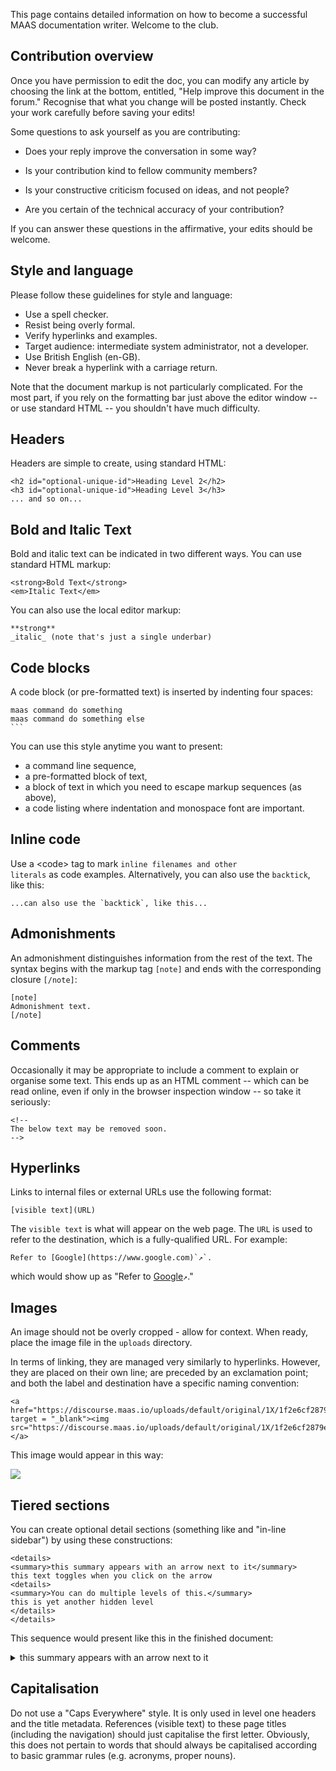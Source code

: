<!-- "How to help improve the doc" -->
This page contains detailed information on how to become a successful MAAS documentation writer. Welcome to the club.

<h2 id="heading--contribution-overview">Contribution overview</h2>

Once you have permission to edit the doc, you can modify any article by choosing the link at the bottom, entitled, "Help improve this document in the forum."  Recognise that what you change will be posted instantly.  Check your work carefully before saving your edits!

Some questions to ask yourself as you are contributing:

- Does your reply improve the conversation in some way?

- Is your contribution kind to fellow community members?

- Is your constructive criticism focused on ideas, and not people?

- Are you certain of the technical accuracy of your contribution?

If you can answer these questions in the affirmative, your edits should be welcome.

<h2 id="heading--style-and-language">Style and language</h2>

Please follow these guidelines for style and language:

-   Use a spell checker.
-   Resist being overly formal.
-   Verify hyperlinks and examples.
-   Target audience: intermediate system administrator, not a developer.
-   Use British English (en-GB).
-   Never break a hyperlink with a carriage return. 

Note that the document markup is not particularly complicated.  For the most part, if you rely on the formatting bar just above the editor window -- or use standard HTML -- you shouldn't have much difficulty.

<h2 id="heading--headers">Headers</h2>

Headers are simple to create, using standard HTML:

    <h2 id="optional-unique-id">Heading Level 2</h2>
    <h3 id="optional-unique-id">Heading Level 3</h3>
    ... and so on...
    
<h2 id="bold-and-italic">Bold and Italic Text</h2>

Bold and italic text can be indicated in two different ways.  You can use standard HTML markup:

    <strong>Bold Text</strong>
    <em>Italic Text</em>

You can also use the local editor markup:

    **strong**
    _italic_ (note that's just a single underbar)

<h2 id="heading--code-blocks">Code blocks</h2>

A code block (or pre-formatted text) is inserted by indenting four spaces:

    maas command do something
    maas command do something else
    ```
You can use this style anytime you want to present:

- a command line sequence,
- a pre-formatted block of text,
- a block of text in which you need to escape markup sequences (as above),
- a code listing where indentation and monospace font are important.

<h2 id="heading--inline-code">Inline code</h2>

Use a &lt;code&gt; tag to mark <code>inline filenames and other literals</code> as code examples. Alternatively, you can also use the `backtick`, like this:

    ...can also use the `backtick`, like this...

<h2 id="heading--notes">Admonishments</h2>

An admonishment distinguishes information from the rest of the text. The syntax begins with the markup tag <code>[note]</code> and ends with the corresponding closure <code>[/note]</code>:

    [note]
    Admonishment text.
    [/note]

<h2 id="heading--comments">Comments</h2>

Occasionally it may be appropriate to include a comment to explain or organise some text. This ends up as an HTML comment -- which can be read online, even if only in the browser inspection window -- so take it seriously:

```
<!--
The below text may be removed soon.
-->
```

<h2 id="heading--hyperlinks">Hyperlinks</h2>

Links to internal files or external URLs use the following format:

```
[visible text](URL)
```

The `visible text` is what will appear on the web page. The `URL` is used to refer to the destination, which is a  fully-qualified URL.  For example:

    Refer to [Google](https://www.google.com)`↗`.

which would show up as "Refer to [Google](https://www.google.com)`↗`."

<h2 id="heading--images">Images</h2>

An image should not be overly cropped - allow for context. When ready, place the image file in the `uploads` directory.

In terms of linking, they are managed very similarly to hyperlinks. However, they are placed on their own line; are preceded by an exclamation point; and both the label and destination have a specific naming convention:

````
<a href="https://discourse.maas.io/uploads/default/original/1X/1f2e6cf2879e391e7ae1ad537cc9ce1baa119f86.png" target = "_blank"><img src="https://discourse.maas.io/uploads/default/original/1X/1f2e6cf2879e391e7ae1ad537cc9ce1baa119f86.png"></a>
````
This image would appear in this way:

<a href="https://discourse.maas.io/uploads/default/original/1X/1f2e6cf2879e391e7ae1ad537cc9ce1baa119f86.png" target = "_blank"><img src="https://discourse.maas.io/uploads/default/original/1X/1f2e6cf2879e391e7ae1ad537cc9ce1baa119f86.png"></a>

<h2 id="heading--tiered-sections">Tiered sections</h2>

You can create optional detail sections (something like and "in-line sidebar") by using these constructions:

    <details>
    <summary>this summary appears with an arrow next to it</summary>
    this text toggles when you click on the arrow
    <details>
    <summary>You can do multiple levels of this.</summary>
    this is yet another hidden level
    </details>
    </details>

This sequence would present like this in the finished document:

<details>
<summary>this summary appears with an arrow next to it</summary>
this text toggles when you click on the arrow
<details>
<summary>You can do multiple levels of this.</summary>
this is yet another hidden level
</details>
</details>

<h2 id="heading--capitalisation">Capitalisation</h2>

Do not use a "Caps Everywhere" style. It is only used in level one headers and the title metadata. References (visible text) to these page titles (including the navigation) should just capitalise the first letter. Obviously, this does not pertain to words that should always be capitalised according to basic grammar rules (e.g. acronyms, proper nouns).

